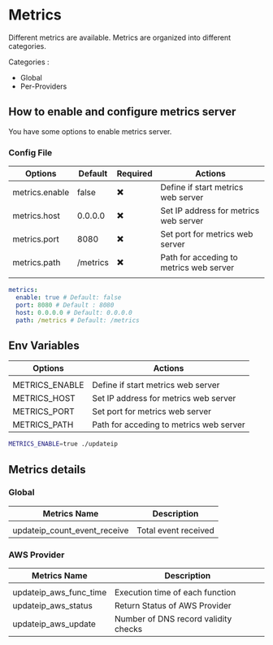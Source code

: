 # Metrics

Different metrics are available. Metrics are organized into different categories.

Categories :

* Global
* Per-Providers

## How to enable and configure metrics server

You have some options to enable metrics server.

### Config File

| Options        | Default  | Required                 | Actions                                 |
| -------------- | -------- | ------------------------ | --------------------------------------- |
| metrics.enable | false    | :heavy_multiplication_x: | Define if start metrics web server      |
| metrics.host   | 0.0.0.0  | :heavy_multiplication_x: | Set IP address for metrics web server   |
| metrics.port   | 8080     | :heavy_multiplication_x: | Set port for metrics web server         |
| metrics.path   | /metrics | :heavy_multiplication_x: | Path for acceding to metrics web server |
|                |          |                          |                                         |

```yaml title=config.yaml"
metrics:
  enable: true # Default: false
  port: 8080 # Default : 8080
  host: 0.0.0.0 # Default: 0.0.0.0
  path: /metrics # Default: /metrics

```

## Env Variables

| Options        | Actions                                 |
| -------------- | --------------------------------------- |
|                |                                         |
| METRICS_ENABLE | Define if start metrics web server      |
| METRICS_HOST   | Set IP address for metrics web server   |
| METRICS_PORT   | Set port for metrics web server         |
| METRICS_PATH   | Path for acceding to metrics web server |

```bash title="exemple"
METRICS_ENABLE=true ./updateip
```

## Metrics details

### Global

| Metrics Name                 | Description          |
| ---------------------------- | -------------------- |
|                              |                      |
| updateip_count_event_receive | Total event received |

### AWS Provider

| Metrics Name           | Description                          |
| ---------------------- | ------------------------------------ |
|                        |                                      |
| updateip_aws_func_time | Execution time of each function      |
| updateip_aws_status    | Return Status of AWS Provider        |
| updateip_aws_update    | Number of DNS record validity checks |
